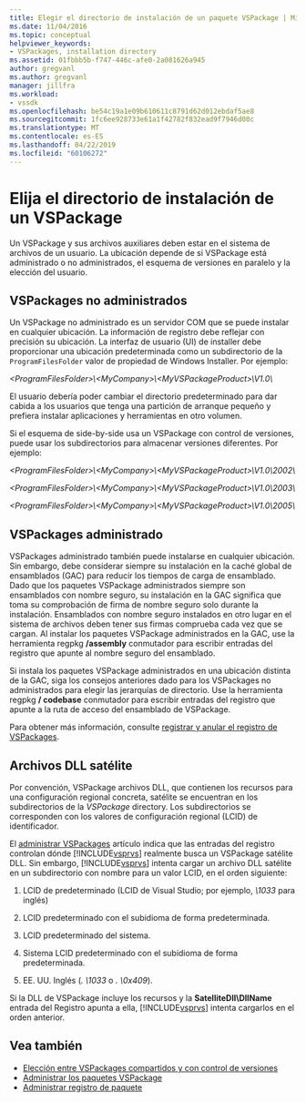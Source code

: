 ```yaml
---
title: Elegir el directorio de instalación de un paquete VSPackage | Microsoft Docs
ms.date: 11/04/2016
ms.topic: conceptual
helpviewer_keywords:
- VSPackages, installation directory
ms.assetid: 01fbbb5b-f747-446c-afe0-2a081626a945
author: gregvanl
ms.author: gregvanl
manager: jillfra
ms.workload:
- vssdk
ms.openlocfilehash: be54c19a1e09b610611c8791d62d012ebdaf5ae8
ms.sourcegitcommit: 1fc6ee928733e61a1f42782f832ead9f7946d00c
ms.translationtype: MT
ms.contentlocale: es-ES
ms.lasthandoff: 04/22/2019
ms.locfileid: "60106272"
---
```

# <a name="choose-the-installation-directory-for-a-vspackage"></a>Elija el directorio de instalación de un VSPackage
Un VSPackage y sus archivos auxiliares deben estar en el sistema de archivos de un usuario. La ubicación depende de si VSPackage está administrado o no administrados, el esquema de versiones en paralelo y la elección del usuario.

## <a name="unmanaged-vspackages"></a>VSPackages no administrados
 Un VSPackage no administrado es un servidor COM que se puede instalar en cualquier ubicación. La información de registro debe reflejar con precisión su ubicación. La interfaz de usuario (UI) de installer debe proporcionar una ubicación predeterminada como un subdirectorio de la `ProgramFilesFolder` valor de propiedad de Windows Installer. Por ejemplo:

*&lt;ProgramFilesFolder&gt;\\&lt;MyCompany&gt;\\&lt;MyVSPackageProduct&gt;\V1.0\\*

 El usuario debería poder cambiar el directorio predeterminado para dar cabida a los usuarios que tenga una partición de arranque pequeño y prefiera instalar aplicaciones y herramientas en otro volumen.

 Si el esquema de side-by-side usa un VSPackage con control de versiones, puede usar los subdirectorios para almacenar versiones diferentes. Por ejemplo:

 *&lt;ProgramFilesFolder&gt;\\&lt;MyCompany&gt;\\&lt;MyVSPackageProduct&gt;\\V1.0\\2002\\*

 *&lt;ProgramFilesFolder&gt;\\&lt;MyCompany&gt;\\&lt;MyVSPackageProduct&gt;\\V1.0\\2003\\*

 *&lt;ProgramFilesFolder&gt;\\&lt;MyCompany&gt;\\&lt;MyVSPackageProduct&gt;\\V1.0\\2005\\*

## <a name="managed-vspackages"></a>VSPackages administrado
 VSPackages administrado también puede instalarse en cualquier ubicación. Sin embargo, debe considerar siempre su instalación en la caché global de ensamblados (GAC) para reducir los tiempos de carga de ensamblado. Dado que los paquetes VSPackage administrados siempre son ensamblados con nombre seguro, su instalación en la GAC significa que toma su comprobación de firma de nombre seguro solo durante la instalación. Ensamblados con nombre seguro instalados en otro lugar en el sistema de archivos deben tener sus firmas comprueba cada vez que se cargan. Al instalar los paquetes VSPackage administrados en la GAC, use la herramienta regpkg **/assembly** conmutador para escribir entradas del registro que apunte al nombre seguro del ensamblado.

 Si instala los paquetes VSPackage administrados en una ubicación distinta de la GAC, siga los consejos anteriores dado para los VSPackages no administrados para elegir las jerarquías de directorio. Use la herramienta regpkg **/ codebase** conmutador para escribir entradas del registro que apunte a la ruta de acceso del ensamblado de VSPackage.

 Para obtener más información, consulte [registrar y anular el registro de VSPackages](../../extensibility/registering-and-unregistering-vspackages.md).

## <a name="satellite-dlls"></a>Archivos DLL satélite
 Por convención, VSPackage archivos DLL, que contienen los recursos para una configuración regional concreta, satélite se encuentran en los subdirectorios de la *VSPackage* directory. Los subdirectorios se corresponden con los valores de configuración regional (LCID) de identificador.

 El [administrar VSPackages](../../extensibility/managing-vspackages.md) artículo indica que las entradas del registro controlan dónde [!INCLUDE[vsprvs](../../code-quality/includes/vsprvs_md.md)] realmente busca un VSPackage satélite DLL. Sin embargo, [!INCLUDE[vsprvs](../../code-quality/includes/vsprvs_md.md)] intenta cargar un archivo DLL satélite en un subdirectorio con nombre para un valor LCID, en el orden siguiente:

1. LCID de predeterminado (LCID de Visual Studio; por ejemplo, *\1033* para inglés)

2. LCID predeterminado con el subidioma de forma predeterminada.

3. LCID predeterminado del sistema.

4. Sistema LCID predeterminado con el subidioma de forma predeterminada.

5. EE. UU. Inglés (*. \1033* o *. \0x409*).

Si la DLL de VSPackage incluye los recursos y la **SatelliteDll\DllName** entrada del Registro apunta a ella, [!INCLUDE[vsprvs](../../code-quality/includes/vsprvs_md.md)] intenta cargarlos en el orden anterior.

## <a name="see-also"></a>Vea también
- [Elección entre VSPackages compartidos y con control de versiones](../../extensibility/choosing-between-shared-and-versioned-vspackages.md)
- [Administrar los paquetes VSPackage](../../extensibility/managing-vspackages.md)
- [Administrar registro de paquete](https://msdn.microsoft.com/library/f69e0ea3-6a92-4639-8ca9-4c9c210e58a1)